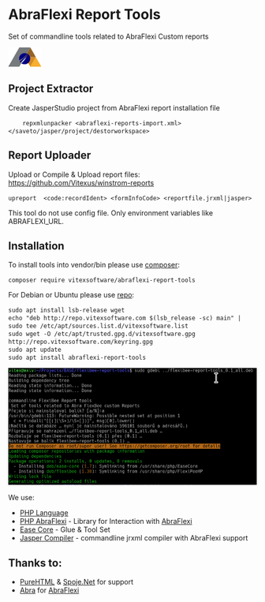 # AbraFlexi Report Tools

Set of commandline tools related to AbraFlexi Custom reports

![Project Logo](project-logo.png?raw=true)


Project Extractor
-----------------


Create JasperStudio project from AbraFlexi report installation file

```shell
    repxmlunpacker <abraflexi-reports-import.xml> </saveto/jasper/project/destorworkspace>
```

Report Uploader
---------------

Upload or Compile & Upload report files: https://github.com/Vitexus/winstrom-reports

```shell
upreport  <code:recordIdent> <formInfoCode> <reportfile.jrxml|jasper>
```

This tool do not use config file. Only environment variables like ABRAFLEXI_URL.


Installation
------------

To install tools into vendor/bin please use [composer](https://getcomposer.org/):

    composer require vitexsoftware/abraflexi-report-tools

For Debian or Ubuntu please use [repo](http://vitexsoftware.cz/repos.php):

```sheel
sudo apt install lsb-release wget
echo "deb http://repo.vitexsoftware.com $(lsb_release -sc) main" | sudo tee /etc/apt/sources.list.d/vitexsoftware.list
sudo wget -O /etc/apt/trusted.gpg.d/vitexsoftware.gpg http://repo.vitexsoftware.com/keyring.gpg
sudo apt update
sudo apt install abraflexi-report-tools
```


![Debian Installation](debian-screenshot.png?raw=true "Debian example")

We use:

* [PHP Language](https://secure.php.net/)
* [PHP AbraFlexi](https://github.com/Spoje-NET/php-abraflexi) - Library for Interaction with [AbraFlexi](https://abraflexi.eu/)
* [Ease Core](https://github.com/VitexSoftware/php-ease-core) - Glue & Tool Set 
* [Jasper Compiler](https://github.com/VitexSoftware/jaspercompiler) - commandline jrxml compiler with AbraFlexi support

Thanks to:
----------

* [PureHTML](https://purehtml.cz/) & [Spoje.Net]( https://spoje.net/ )  for support
* [Abra](https://abra.eu) for [AbraFlexi](https://abraflexi.eu/)
